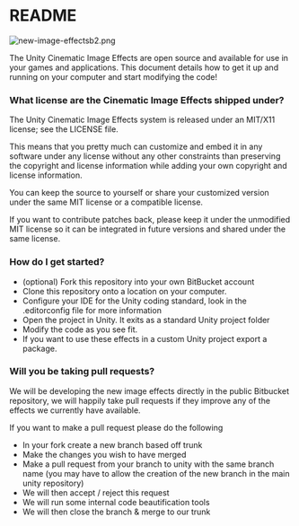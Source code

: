 # README #

![new-image-effectsb2.png](https://bitbucket.org/repo/gpBABE/images/2503994939-new-image-effectsb2.png)

The Unity Cinematic Image Effects are open source and available for use in your games and applications. This document details how to get it up and running on your computer and start modifying the code!

### What license are the Cinematic Image Effects shipped under? ###
The Unity Cinematic Image Effects system is released under an MIT/X11 license; see the LICENSE file.

This means that you pretty much can customize and embed it in any software under any license without any other constraints than preserving the copyright and license information while adding your own copyright and license information.

You can keep the source to yourself or share your customized version under the same MIT license or a compatible license.

If you want to contribute patches back, please keep it under the unmodified MIT license so it can be integrated in future versions and shared under the same license.

### How do I get started? ###
* (optional) Fork this repository into your own BitBucket account
* Clone this repository onto a location on your computer.
* Configure your IDE for the Unity coding standard, look in the .editorconfig file for more information
* Open the project in Unity. It exits as a standard Unity project folder
* Modify the code as you see fit.
* If you want to use these effects in a custom Unity project export a package.

### Will you be taking pull requests? ###
We will be developing the new image effects directly in the public Bitbucket repository, we will happily take pull requests if they improve any of the effects we currently have available.

If you want to make a pull request please do the following

* In your fork create a new branch based off trunk
* Make the changes you wish to have merged
* Make a pull request from your branch to unity with the same branch name (you may have to allow the creation of the new branch in the main unity repository)
* We will then accept / reject this request
* We will run some internal code beautification tools
* We will then close the branch & merge to our trunk